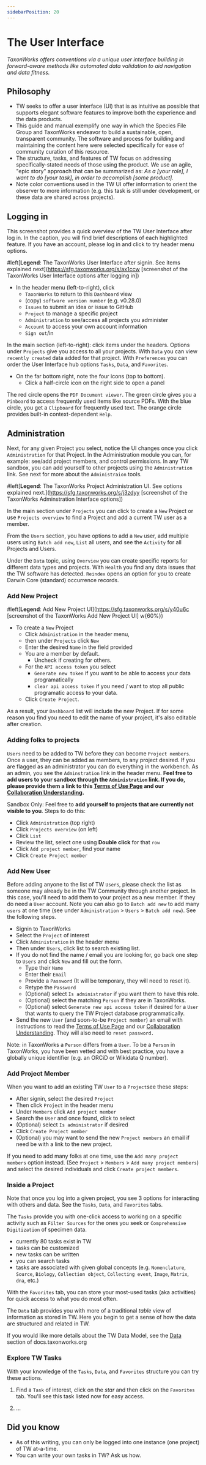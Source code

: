 ```yaml
---
sidebarPosition: 20
---
```


# The User Interface

_TaxonWorks offers conventions via a unique user interface building in forward-aware methods like automated data validation to aid navigation and data fitness._

## Philosophy

- TW seeks to offer a user interface (UI) that is as intuitive as possible that supports elegant software features to improve both the experience and the data products.  
- This guide and manual exemplify one way in which the Species File Group and TaxonWorks endeavor to build a sustainable, open, transparent community. The software and process for building and maintaining the content here were selected specifically for ease of community curation of this resource.
- The structure, tasks, and features of TW focus on addressing specifically-stated needs of those using the product. We use an agile, "epic story" approach that can be summarized as: _As a [your role], I want to do [your task], in order to accomplish [some product]._
- Note color conventions used in the TW UI offer information to orient the observer to more information (e.g. this task is still under development, or these data are shared across projects).


## Logging in
This screenshot provides a quick overview of the TW User Interface after log in. In the caption, you will find brief descriptions of each highlighted feature. If you have an account, please log in and click to try header menu options. 


#left[**Legend**: The TaxonWorks User Interface after signin. See items explained next](https://sfg.taxonworks.org/s/ax1ccw [screenshot of the TaxonWorks User Interface options after logging in])

- In the header menu (left-to-right), click
  - `TaxonWorks` to return to this `Dashboard` view
  - (copy) `software version number` (e.g. v0.28.0)
  - `Issues` to submit an idea or issue to GitHub
  - `Project` to manage a specific project
  - `Administration` to see/access all projects you administer
  - `Account` to access your own account information
  - `Sign out`/in

In the main section (left-to-right): click items under the headers. Options under `Projects` give you access to all your projects. With `Data` you can view `recently created` data added for that project. With `Preferences` you can order the User Interface hub options `Tasks`, `Data`, and `Favorites`. 

- On the far bottom right, note the four icons (top to bottom).
  - Click a half-circle icon on the right side to open a panel

The red circle opens the `PDF Document viewer`. The green circle gives you a `Pinboard` to access frequently used items like source PDFs. With the blue circle, you get a `Clipboard` for frequently used text. The orange circle provides built-in context-dependent `Help`.

## Administration
Next, for any given Project you select, notice the UI changes once you click `Administration` for that Project. In the Administration module you can, for example: see/add project members, and control permissions. In any TW sandbox, you can add yourself to other projects using the `Administration` link. See next for more about the `Administraion` tools.

#left[**Legend**: The TaxonWorks Project Administration UI. See options explained next.](https://sfg.taxonworks.org/s/j3zdyy [screenshot of the TaxonWorks Adminstration Interface options])

In the main section under `Projects` you can click to create a `New` Project or use `Projects overview` to find a Project and add a current TW user as a member.

From the `Users` section, you have options to add a `New` user, add multiple users using `Batch add new`, `List` all users, and see the `Activity` for all Projects and Users.

Under the `Data` topic, using `Overview` you can create specific reports for different data types and projects. With `Health` you find any data issues that the TW software has detected. `Reindex` opens an option for you to create Darwin Core (standard) occurrence records.

### Add New Project
#left[**Legend**: Add New Project UI](https://sfg.taxonworks.org/s/y40u6c [screenshot of the TaxonWorks Add New Project UI] w{60%})
- To create a `New` Project
  - Click `Administration` in the header menu, 
  - then under `Projects` click `New`
  - Enter the desired `Name` in the field provided
  - You are a member by default.
    - Uncheck if creating for others.
  - For the `API access token` you select
    - `Generate new token` if you want to be able to access your data programatically
    - `clear api access token` if you need / want to stop all public programatic access to your data.
  - Click `Create Project`.

As a result, your `Dashboard` list will include the new Project. If for some reason you find you need to edit the name of your project, it's also editable after creation.

### Adding folks to projects
`Users` need to be added to TW before they can become `Project members`. Once a user, they can be added as members, to any project desired. If you are flagged as an administrator you can do everything in the workbench. As an admin, you see the `Adminstration` link in the header menu. **Feel free to add users to your sandbox through the `Administration` link. If you do, please provide them a link to this [Terms of Use Page](https://speciesfilegroup.org/docs/taxonworks_sandboxes_at_sfg.html) and our [Collaboration Understanding](https://speciesfilegroup.org/docs/taxonworks_in_production_at_sfg.html).**

Sandbox Only: Feel free to **add yourself to projects that are currently not visible to you**. Steps to do this:
- Click `Administration` (top right)
- Click `Projects overview` (on left)
- Click `List`
- Review the list, select one using **Double click** for that `row`
- Click `Add project member`, find your name
- Click `Create Project member` 

### Add New User

Before adding anyone to the list of TW `Users`, please check the list as someone may already be in the TW Community through another project. In this case, you'll need to add them to your project as a new member. If they do need a `User` account. Note you can also go to `Batch add new` to add many `users` at one time (see under `Administration` > `Users` > `Batch add new`). See the following steps.

- Signin to TaxonWorks
- Select the `Project` of interest
- Click `Administration` in the header menu
- Then under `Users`, click list to search existing list.
- If you do not find the name / email you are looking for, go back one step to `Users` and click `New` and fill out the form.
  - Type their `Name`
  - Enter their `Email`
  - Provide a `Password` (It will be temporary, they will need to reset it).
  - Retype the `Password`
  - (Optional) select `Is administrator` if you want them to have this role.
  - (Optional) select the matching `Person` if they are in TaxonWorks.
  - (Optional) select `Generate new api access token` if desired for a `User` that wants to query the TW Project database programmatically.
- Send the new `User` (and soon-to-be `Project member`) an email with instructions to read the [Terms of Use Page](https://speciesfilegroup.org/docs/taxonworks_sandboxes_at_sfg.html) and our [Collaboration Understanding](https://speciesfilegroup.org/docs/taxonworks_in_production_at_sfg.html). They will also need to `reset password.`

Note: in TaxonWorks a `Person` differs from a `User`. To be a `Person` in TaxonWorks, you have been vetted and with best practice, you have a globally unique identifier (e.g. an ORCiD or Wikidata Q number). 

### Add Project Member

When you want to add an existing TW `User` to a `Project`see these steps:
- After signin, select the desired `Project`
- Then click `Project` in the header menu
- Under `Members` click `Add project member`
- Search the `User` and once found, click to select
- (Optional) select `Is administrator` if desired
- Click `Create Project member`
- (Optional) you may want to send the new `Project members` an email if need be with a link to the new project.

If you need to add many folks at one time, use the `Add many project members` option instead. (See `Project` > `Members` > `Add many project members`) and select the desired individuals and click `Create project members`.

### Inside a Project
Note that once you log into a given project, you see 3 options for interacting with others and data. See the `Tasks`, `Data`, and `Favorites` tabs. 

The `Tasks` provide you with one-click access to working on a specific activity such as `Filter Sources` for the ones you seek or `Comprehensive Digitization` of specimen data. 
- currently 80 tasks exist in TW
- tasks can be customized
- new tasks can be written
- you can search tasks
- tasks are associated with given global concepts (e.g. `Nomenclature`, `Source`, `Biology`, `Collection object`, `Collecting event`, `Image`, `Matrix`, `dna`, etc.)

With the `Favorites` tab, you can store your most-used tasks (aka activities) for quick access to what you do most often.

The `Data` tab provides you with more of a traditional _table_ view of information as stored in TW. Here you begin to get a sense of how the data are structured and related in TW. 

If you would like more details about the TW Data Model, see the [Data](https://docs.taxonworks.org/develop/Data/) section of docs.taxonworks.org

### Explore TW Tasks

With your knowledge of the `Tasks`, `Data`, and `Favorites` structure you can try these actions.

1. Find a `Task` of interest, click on the _star_ and then click on the `Favorites` tab. You'll see this task listed now for easy access.

2. ...


## Did you know
- As of this writing, you can only be logged into one instance (one project) of TW at-a-time.
- You can write your own tasks in TW? Ask us how.
